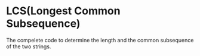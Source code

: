 # LCS(Longest Common Subsequence)
The compelete code to determine the length and the common subsequence of the two strings. 
